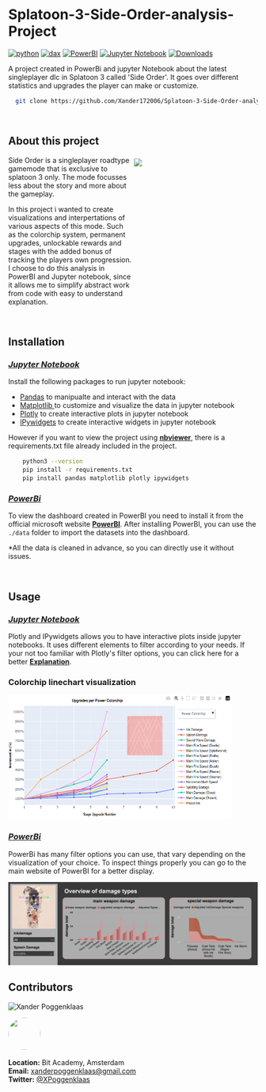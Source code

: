 # Splatoon-3-Side-Order-analysis-Project

[![python](https://img.shields.io/badge/python-3.12.2-blue)](https://docs.python.org/3/)
[![dax](https://img.shields.io/badge/dax_analysis-red)](https://learn.microsoft.com/en-us/dax/)
[![PowerBI](https://img.shields.io/badge/PowerBI-2.127.1080.0-yellow)](https://learn.microsoft.com/en-us/power-bi/)
[![Jupyter Notebook](https://img.shields.io/badge/Jupyter_Notebook-v7.1.2-orange)](https://docs.jupyter.org/en/latest/)
[![Downloads](https://img.shields.io/badge/Downloads-0-brightgreen)]()

A project created in PowerBi and jupyter Notebook about the latest singleplayer dlc in Splatoon 3 called 'Side Order'. It goes over different statistics 
and upgrades the player can make or customize.

```bash
  git clone https://github.com/Xander172006/Splatoon-3-Side-Order-analysis-Project.git
```
<br />

## About this project

<center align="left">
   <img align="right" style="margin-top: 5px;" src="https://images-wixmp-ed30a86b8c4ca887773594c2.wixmp.com/f/135bfa79-b0f9-4ca9-95ba-b81f8f61c8ab/dgxse5i-75173634-3a81-4e08-913a-c0f345c01748.png/v1/fill/w_1024,h_831/splatoon_3_side_order_logo__unofficial_style__by_bluetoad_10_dgxse5i-fullview.png?token=eyJ0eXAiOiJKV1QiLCJhbGciOiJIUzI1NiJ9.eyJzdWIiOiJ1cm46YXBwOjdlMGQxODg5ODIyNjQzNzNhNWYwZDQxNWVhMGQyNmUwIiwiaXNzIjoidXJuOmFwcDo3ZTBkMTg4OTgyMjY0MzczYTVmMGQ0MTVlYTBkMjZlMCIsIm9iaiI6W1t7ImhlaWdodCI6Ijw9ODMxIiwicGF0aCI6IlwvZlwvMTM1YmZhNzktYjBmOS00Y2E5LTk1YmEtYjgxZjhmNjFjOGFiXC9kZ3hzZTVpLTc1MTczNjM0LTNhODEtNGUwOC05MTNhLWMwZjM0NWMwMTc0OC5wbmciLCJ3aWR0aCI6Ijw9MTAyNCJ9XV0sImF1ZCI6WyJ1cm46c2VydmljZTppbWFnZS5vcGVyYXRpb25zIl19.qIkyQALRJm5fhRd5tcQC0AiEdPc0SUnvRIkxQUn-LGQ" width="250px"/>
    <div style="width: 250px" align="left">
        <p>
            Side Order is a singleplayer roadtype gamemode that is exclusive to splatoon 3 only. The mode focusses less about the story and more about the gameplay.
        </p>
        <p>
            In this project i wanted to create visualizations and interpertations of various aspects of this mode. Such as the colorchip system, permanent upgrades, unlockable rewards and stages with the
            added bonus of tracking the players own progression. I choose to do this analysis in PowerBI and Jupyter notebook, since it allows me to simplify abstract work from code with easy to understand explanation.
        </p>
    </div>
</center>

<br />

## Installation
### <ins>_Jupyter Notebook_<ins/>

Install the following packages to run jupyter notebook:

- [Pandas](https://pandas.pydata.org/docs/) to manipualte and interact with the data
- [Matplotlib ](https://matplotlib.org/stable/index.html) to customize and visualize the data in jupyter notebook
- [Plotly](https://plotly.com/python/) to create interactive plots in jupyter notebook
- [IPywidgets](https://ipywidgets.readthedocs.io/en/latest/) to create interactive widgets in jupyter notebook

However if you want to view the project using [**nbviewer**](https://nbviewer.jupyter.org/github/Xander172006/Side-Order-Project/blob/main/analysis/analysis.ipynb), there is a requirements.txt file already included in the project.

```bash
    python3 --version
    pip install -r requirements.txt
    pip install pandas matplotlib plotly ipywidgets
```

### <ins>_PowerBi_<ins/>

To view the dashboard created in PowerBI you need to install it from the official microsoft website [**PowerBI**](https://powerbi.microsoft.com/en-us/).
After installing PowerBI, you can use the `./data` folder to import the datasets into the dashboard.

*All the data is cleaned in advance, so you can directly use it without issues.

<br />

## Usage
### <ins>_Jupyter Notebook_<ins/>

Plotly and IPywidgets allows you to have interactive plots inside jupyter notebooks. It uses different elements to filter according to your needs.
If your not too familiar with Plotly's filter options, you can click here for a better [**Explanation**](https://plotly.com/python/filter/).
<br />

### **Colorchip linechart visualization**
<img src="./images/colorchips_visualization.png" alt="Colorchip visualization" width="450px" height="250px"/>

<br />

### <ins>_PowerBi_<ins/>

PowerBi has many filter options you can use, that vary depending on the visualization of your choice.
To inspect things properly you can go to the main website of PowerBI for a better display.

<img src="./images/upperhalf_dashboard.png" alt="Colorchip visualization"/>


## Contributors

![Xander Poggenklaas](https://img.shields.io/badge/Xander_Poggenklaas-Developer-blue)

[<img src="https://github.com/Xander172006.png" width="65px" height="65px" style="border-radius: 50px"/>](Xander172006)

**Location:** Bit Academy, Amsterdam
</br>
**Email:** xanderpoggenklaas@gmail.com
</br>
**Twitter:** [@XPoggenklaas](https://twitter.com/XPoggenklaas)

<style>
    .centering_colorchips {
        display: flex;
        justify-content: center;
        gap: 15px;
        align-items: center;
    }

</style>





